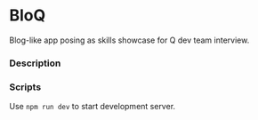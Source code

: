 # BloQ

Blog-like app posing as skills showcase for Q dev team interview.

### Description

### Scripts

Use `npm run dev` to start development server.